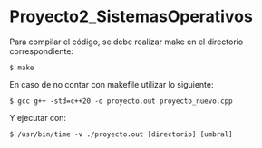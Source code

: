 # Proyecto2_SistemasOperativos

Para compilar el código, se debe realizar make en el directorio correspondiente:

	$ make

En caso de no contar con makefile utilizar lo siguiente:

	$ gcc g++ -std=c++20 -o proyecto.out proyecto_nuevo.cpp
Y ejecutar con:

	$ /usr/bin/time -v ./proyecto.out [directorio] [umbral]
